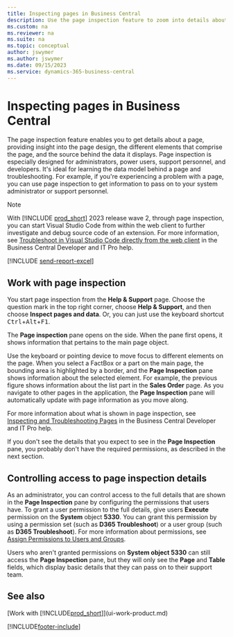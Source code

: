 ```yaml
---
title: Inspecting pages in Business Central
description: Use the page inspection feature to zoom into details about the page design and data source. Page inspector is ideal for troubleshooting issues with your data.
ms.custom: na
ms.reviewer: na
ms.suite: na
ms.topic: conceptual
author: jswymer
ms.author: jswymer
ms.date: 09/15/2023
ms.service: dynamics-365-business-central
---
```


# Inspecting pages in Business Central

The page inspection feature enables you to get details about a page, providing insight into the page design, the different elements that comprise the page, and the source behind the data it displays. Page inspection is especially designed for administrators, power users, support personnel, and developers. It's ideal for learning the data model behind a page and troubleshooting. For example, if you're experiencing a problem with a page, you can use page inspection to get information to pass on to your system administrator or support personnel.

> [!NOTE]  
> With [!INCLUDE [prod_short](includes/prod_short.md)] 2023 release wave 2, through page inspection, you can start Visual Studio Code from within the web client to further investigate and debug source code of an extension. For more information, see [Troubleshoot in Visual Studio Code directly from the web client](/dynamics365/business-central/dev-itpro/developer/devenv-troubleshoot-vscode-webclient) in the Business Central Developer and IT Pro help.

[!INCLUDE [send-report-excel](includes/send-report-excel.md)]

## Work with page inspection

You start page inspection from the **Help & Support** page. Choose the question mark in the top right corner, choose **Help & Support**, and then choose **Inspect pages and data**. Or, you can just use the keyboard shortcut <kbd>Ctrl</kbd>+<kbd>Alt</kbd>+<kbd>F1</kbd>.

The **Page inspection** pane opens on the side. When the pane first opens, it shows information that pertains to the main page object.

Use the keyboard or pointing device to move focus to different elements on the page. When you select a FactBox or a part on the main page, the bounding area is highlighted by a border, and the **Page Inspection** pane shows information about the selected element. For example, the previous figure shows information about the list part in the **Sales Order** page. As you navigate to other pages in the application, the **Page Inspection** pane will automatically update with page information as you move along.

For more information about what is shown in page inspection, see [Inspecting and Troubleshooting Pages](/dynamics365/business-central/dev-itpro/developer/devenv-inspecting-pages) in the Business Central Developer and IT Pro help.

If you don't see the details that you expect to see in the **Page Inspection** pane, you probably don't have the required permissions, as described in the next section.

## Controlling access to page inspection details

As an administrator, you can control access to the full details that are shown in the **Page Inspection** pane by configuring the permissions that users have. To grant a user permission to the full details, give users **Execute** permission on the **System** object **5330**. You can grant this permission by using a permission set (such as **D365 Troubleshoot**) or a user group (such as **D365 Troubleshoot**). For more information about permissions, see [Assign Permissions to Users and Groups](ui-define-granular-permissions.md).

Users who aren't granted permissions on **System object 5330** can still access the **Page Inspection** pane, but they will only see the **Page** and **Table** fields, which display basic details that they can pass on to their support team.

## See also 

[Work with [!INCLUDE[prod_short](includes/prod_short.md)]](ui-work-product.md)  

[!INCLUDE[footer-include](includes/footer-banner.md)]
